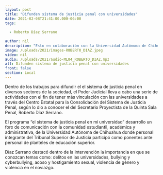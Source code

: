```yaml
---
layout: post
title: "Difunden sistema de justicia penal con universidades"
date: 2021-02-08T21:41:00.000-06:00
tags:
  
  - Roberto Díaz Serrano
  
author: nil
description: "Esto en colaboración con la Universidad Autónoma de Chihuahua."
image: /uploads/2021/images-ROBERTO_DIAZ.jpeg
video: nil
audio: /uploads/2021/audio-ML04_ROBERTO_DIAZ.mp3
alt: Difunden sistema de justicia penal con universidades
front: false
section: Local
---
```


Dentro de los trabajos para difundir el el sistema de justicia penal en diversos sectores de la sociedad, el Poder Judicial lleva a cabo una serie de actividades con el fin de tener más  vinculación con las universidades a través del Centro Estatal para la Consolidación del Sistema de Justicia Penal, según lo dio a conocer el del Secretario Proyectista de la Quinta Sala Penal, Roberto Díaz Serrano. 

El programa “el sistema de justicia penal en mi universidad” desarrollo un foro de comunicación con la comunidad estudiantil, académica y administrativa, de la Universidad Autónoma de Chihuahua donde personal integrante del Tribunal Superior de Justicia participó como ponentes ante personal de planteles de educación superior.

Díaz Serrano destacó dentro de la intervención la importancia en que se conozcan temas como: delitos en las universidades, bullying y cyberbullying, acoso y hostigamiento sexual, violencia de género y violencia en el noviazgo.
